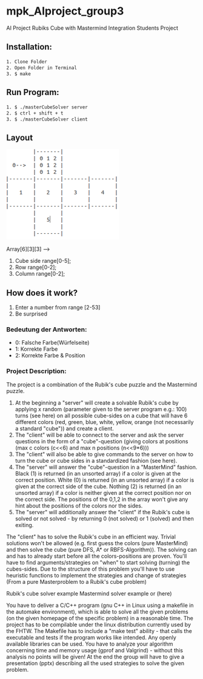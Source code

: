 # mpk_AIproject_group3
AI Project Rubiks Cube with Mastermind Integration
Students Project


## Installation:
```
1. Clone Folder
2. Open Folder in Terminal
3. $ make
```
## Run Program:
```
1. $ ./masterCubeSolver server
2. $ ctrl + shift + t
3. $ ./masterCubeSolver client
```

## Layout
![layoutCube](miscellaneous/layoutCube.png)

Array[6][3][3] -->
  1. Cube side range[0-5];
  2. Row range[0-2];
  3. Column range[0-2];

## How does it work?
1. Enter a number from range [2-53]
2. Be surprised

### Bedeutung der Antworten:
- 0: Falsche Farbe(Würfelseite)
- 1: Korrekte Farbe
- 2: Korrekte Farbe & Position

### Project Description:

The project is a combination of the Rubik's cube puzzle and the Mastermind puzzle.
1) At the beginning a "server" will create a solvable Rubik's cube by applying x random
(parameter given to the server program e.g.: 100) turns (see here) on all possible
cube-sides on a cube that will have 6 different colors (red, green, blue, white, yellow, orange (not necessarily a standard "cube")) and create a client.
2) The "client" will be able to connect to the server and ask the server questions in the form of a "cube"-question
(giving colors at positions (max c colors (c<<6) and max n positions (n<<9*6)))
3) The "client" will also be able to give commands to the server on how to turn the cube or cube sides in a standardized fashion (see here).
4) The "server" will answer the "cube"-question in a "MasterMind" fashion. Black (1) is returned (in an unsorted array)
 if a color is given at the correct position. White (0) is returned (in an unsorted array) if a color is given at the correct side of the cube.
 Nothing (2) is returned (in an unsorted array) if a color is neither given at the correct position nor on the correct side.
 The positions of the 0,1,2 in the array won't give any hint about the positions of the colors nor the sides.
5) The "server" will additionally answer the "client" if the Rubik's cube is solved or not solved - by returning 0 (not solved) or 1 (solved) and then exiting.

The "client" has to solve the Rubik's cube in an efficient way.
Trivial solutions won't be allowed (e.g. first guess the colors (pure MasterMind) and then solve the cube (pure DFS, A* or RBFS-Algorithm)). The solving can and has to already start before all the colors-positions are proven.
You'll have to find arguments/strategies on "when" to start solving (turning) the cubes-sides.
Due to the structure of this problem you'll have to use heuristic functions to implement the strategies and change of strategies (From a pure Masterproblem to a Rubik's cube problem)

Rubik's cube solver example
Mastermind solver example or (here)

You have to deliver a C/C++ program (gnu C++ in Linux using a makefile in the automake environment), which is able to solve all the given problems (on the given homepage of the specific problem) in a reasonable time.
The project has to be compilable under the linux distribution currently used by the FHTW.
The Makefile has to include a "make test" ability - that calls the executable and tests if the program works like intended.
Any openly available libraries can be used.
You have to analyze your algorithm concerning time and memory usage (gprof and Valgrind) - without this analysis no points will be given!
At the end the group will have to give a presentation (pptx) describing all the used strategies to solve the given problem.
